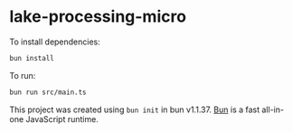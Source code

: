 # lake-processing-micro

To install dependencies:

```bash
bun install
```

To run:

```bash
bun run src/main.ts
```

This project was created using `bun init` in bun v1.1.37. [Bun](https://bun.sh) is a fast all-in-one JavaScript runtime.
